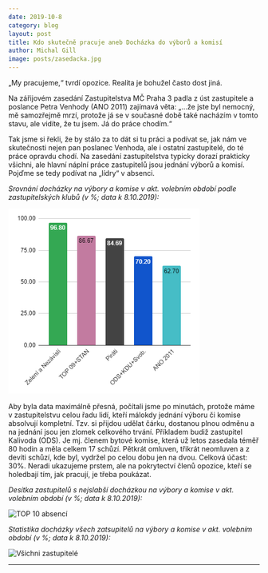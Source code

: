 ```yaml
---
date: 2019-10-8
category: blog
layout: post
title: Kdo skutečně pracuje aneb Docházka do výborů a komisí
author: Michal Gill
image: posts/zasedacka.jpg
---
```

„My pracujeme,“ tvrdí opozice. Realita je bohužel často dost jiná.  

Na zářijovém zasedání Zastupitelstva MČ Praha 3 padla z úst zastupitele a poslance Petra Venhody (ANO 2011) zajímavá věta: „…že jste byl nemocný, mě samozřejmě mrzí, protože já se v současné době také nacházím v tomto stavu, ale vidíte, že tu jsem. Já do práce chodím.“  

Tak jsme si řekli, že by stálo za to dát si tu práci a podívat se, jak nám ve skutečnosti nejen pan poslanec Venhoda, ale i ostatní zastupitelé, do té práce opravdu chodí. Na zasedání zastupitelstva typicky dorazí prakticky všichni, ale hlavní náplní práce zastupitelů jsou jednání výborů a komisí. Pojďme se tedy podívat na „lídry“ v absenci.  

*Srovnání docházky na výbory a komise v akt. volebním období podle zastupitelských klubů (v %; data k 8.10.2019):*

![Srovnání podle zastupitelských klubů](/assets/img/posts/strany.png) 

Aby byla data maximálně přesná, počítali jsme po minutách, protože máme v zastupitelstvu celou řadu lidí, kteří málokdy jednání výboru či komise absolvují kompletní. Tzv. si přijdou udělat čárku, dostanou plnou odměnu a na jednání jsou jen zlomek celkového trvání. Příkladem budiž zastupitel Kalivoda (ODS). Je mj. členem bytové komise, která už letos zasedala téměř 80 hodin a měla celkem 17 schůzí. Pětkrát omluven, třikrát neomluven a z devíti schůzí, kde byl, vydržel po celou dobu jen na dvou. Celková účast: 30%. Neradi ukazujeme prstem, ale na pokrytectví členů opozice, kteří se holedbají tím, jak pracují, je třeba poukázat.  

*Desítka zastupitelů s nejslabší docházkou na výbory a komise v akt. volebním období (v %; data k 8.10.2019):*

![TOP 10 absencí](/assets/img/posts/zastupitelé-top10.png) 

*Statistika docházky všech zatsupitelů na výbory a komise v akt. volebním období (v %; data k 8.10.2019):*

![Všichni zastupitelé](/assets/img/posts/zastupitelé-všichni.png) 



- - -
